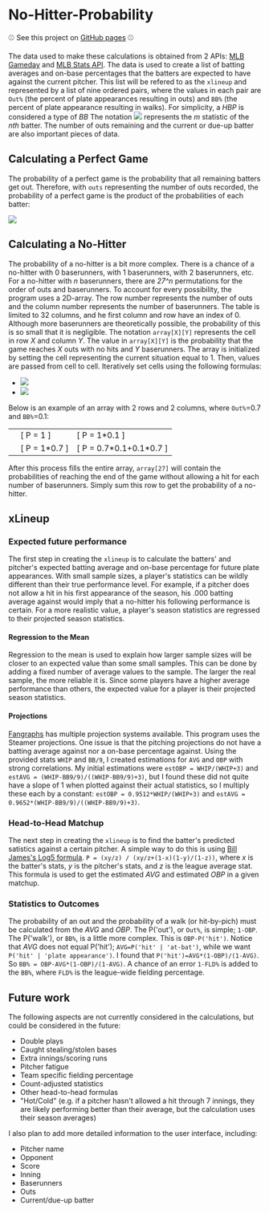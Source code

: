 # No-Hitter-Probability

:baseball: See this project on [GitHub pages](https://mccapobianco.github.io/No-Hitter-Probability/) :baseball:

The data used to make these calculations is obtained from 2 APIs: [MLB Gameday](https://gd2.mlb.com/components/game/mlb/) and [MLB Stats API](https://statsapi.mlb.com/). The data is used to create a list of batting averages and on-base percentages that the batters are expected to have against the current pitcher. This list will be refered to as the `xlineup` and represented by a list of nine ordered pairs, where the values in each pair are `Out%` (the percent of plate appearances resulting in outs) and `BB%` (the percent of plate appearance resulting in walks). For simplicity, a _HBP_ is considered a type of _BB_ The notation ![](https://latex.codecogs.com/png.latex?\pi^n_m(xlineup)) represents the _m_ statistic of the _nth_ batter. The number of outs remaining and the current or due-up batter are also important pieces of data.

## Calculating a Perfect Game

The probability of a perfect game is the probability that all remaining batters get out. Therefore, with `outs` representing the number of outs recorded, the probability of a perfect game is the product of the probabilities of each batter:

![](https://latex.codecogs.com/png.latex?P('PG')=\prod_{n=outs+1}^{27}[{1-\pi^{n\pmod9+1}_{'out%25'}(xlineup)])

## Calculating a No-Hitter

The probability of a no-hitter is a bit more complex. There is a chance of a no-hitter with 0 baserunners, with 1 baserunners, with 2 baserunners, etc. For a no-hitter with _n_ baserunners, there are _27^n_ permutations for the order of outs and baserunners. To account for every possibility, the program uses a 2D-array. The row number represents the number of outs and the column number represents the number of baserunners. The table is limited to 32 columns, and he first column and row have an index of 0. Although more baserunners are theoretically possible, the probability of this is so small that it is negligible. The notation `array[X][Y]` represents the cell in row _X_ and column _Y_. The value in `array[X][Y]` is the probability that the game reaches _X_ outs with no hits and _Y_ baserunners. The array is initialized by setting the cell representing the current situation equal to 1. Then, values are passed from cell to cell. Iteratively set cells using the following formulas:

- ![](https://latex.codecogs.com/png.latex?array[x][y]=array[x][y]+array[x-1][y]*\pi^{(x+y-1)\pmod9+1}_{'out%25'}(xlineup))
- ![](https://latex.codecogs.com/png.latex?array[x][y]=array[x][y]+array[x][y-1]*\pi^{(x+y-1)\pmod9+1}_{'bb%25'}(xlineup))


Below is an example of an array with 2 rows and 2 columns, where `Out%`=0.7 and `BB%`=0.1:

|   |        |                   |
|---|--------|-------------------|
|   |[ P = 1      ]|[ P = 1\*0.1            ]|
|   |[ P = 1\*0.7 ]|[ P = 0.7\*0.1+0.1\*0.7 ]|

After this process fills the entire array, `array[27]` will contain the probabilities of reaching the end of the game without allowing a hit for each number of baserunners. Simply sum this row to get the probability of a no-hitter.



## xLineup
### Expected future performance
The first step in creating the `xlineup` is to calculate the batters' and pitcher's expected batting average and on-base percentage for future plate appearances. With small sample sizes, a player's statistics can be wildly different than their true performance level. For example, if a pitcher does not allow a hit in his first appearance of the season, his .000 batting average against would imply that a no-hitter his following performance is certain. For a more realistic value, a player's season statistics are regressed to their projected season statistics.
#### Regression to the Mean
Regression to the mean is used to explain how larger sample sizes will be closer to an expected value than some small samples. This can be done by adding a fixed number of average values to the sample. The larger the real sample, the more reliable it is. Since some players have a higher average performance than others, the expected value for a player is their projected season statistics.
#### Projections
[Fangraphs](https://www.fangraphs.com/projections.aspx?pos=all&stats=bat&type=steamer&team=0&lg=all&players=0) has multiple projection systems available. This program uses the Steamer projections. One issue is that the pitching projections do not have a batting average against nor a on-base percentage against. Using the provided stats `WHIP` and `BB/9`, I created estimations for `AVG` and `OBP` with strong correlations. My initial estimations were `estOBP = WHIP/(WHIP+3)` and `estAVG = (WHIP-BB9/9)/((WHIP-BB9/9)+3)`, but I found these did not quite have a slope of 1 when plotted against their actual statistics, so I multiply these each by a constant:  `estOBP = 0.9512*WHIP/(WHIP+3)` and `estAVG = 0.9652*(WHIP-BB9/9)/((WHIP-BB9/9)+3)`.

### Head-to-Head Matchup
The next step in creating the `xlineup` is to find the batter's predicted satistics against a certain pitcher. A simple way to do this is using [Bill James's Log5 formula](https://sabr.org/journal/article/matchup-probabilities-in-major-league-baseball). `P = (xy/z) / (xy/z+(1-x)(1-y)/(1-z))`, where _x_ is the batter's stats, _y_ is the pitcher's stats, and _z_ is the league average stat. This formula is used to get the estimated _AVG_ and estimated _OBP_ in a given matchup.

### Statistics to Outcomes
The probability of an out and the probability of a walk (or hit-by-pich) must be calculated from the _AVG_ and _OBP_. The P('out'), or `Out%`, is simple; `1-OBP`. The P('walk'), or `BB%`, is a little more complex. This is `OBP-P('hit')`. Notice that _AVG_ does not equal P('hit'); `AVG=P('hit' | 'at-bat')`, while we want `P('hit' | 'plate appearance')`. I found that `P('hit')=AVG*(1-OBP)/(1-AVG)`. So `BB% = OBP-AVG*(1-OBP)/(1-AVG)`. A chance of an error `1-FLD%` is added to the `BB%`, where `FLD%` is the league-wide fielding percentage. 

## Future work
The following aspects are not currently considered in the calculations, but could be considered in the future:
- Double plays
- Caught stealing/stolen bases
- Extra innings/scoring runs
- Pitcher fatigue
- Team specific fielding percentage
- Count-adjusted statistics
- Other head-to-head formulas
- "Hot/Cold" (e.g. if a pitcher hasn't allowed a hit through 7 innings, they are likely performing better than their average, but the calculation uses their season averages)

I also plan to add more detailed information to the user interface, including:
- Pitcher name
- Opponent
- Score
- Inning
- Baserunners
- Outs
- Current/due-up batter

